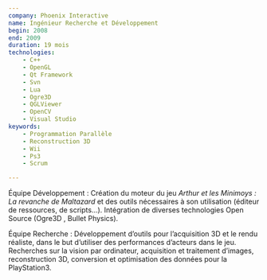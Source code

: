 ```yaml
---
company: Phoenix Interactive
name: Ingénieur Recherche et Développement 
begin: 2008
end: 2009
duration: 19 mois
technologies:
    - C++ 
    - OpenGL
    - Qt Framework
    - Svn
    - Lua
    - Ogre3D 
    - QGLViewer
    - OpenCV
    - Visual Studio
keywords:
    - Programmation Parallèle
    - Reconstruction 3D 
    - Wii
    - Ps3
    - Scrum

---
```


Équipe Développement
: Création du moteur du jeu *Arthur et les Minimoys : La revanche
de Maltazard* et des outils nécessaires à son utilisation (éditeur de ressources, de scripts...).
Intégration de diverses technologies Open Source (Ogre3D , Bullet Physics).

Équipe Recherche
: Développement d’outils pour l’acquisition 3D et le rendu réaliste,
dans le but d’utiliser des performances d’acteurs dans le jeu.
Recherches sur la vision par ordinateur,
acquisition et traitement d’images,
reconstruction 3D,
conversion et optimisation des données pour la PlayStation3.

